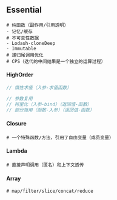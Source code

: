 ## Essential

```shell
# 纯函数（副作用/引用透明）
- 记忆/缓存
# 不可变性数据
- Lodash-cloneDeep
- Immutable
# 递归尾调用优化
# CPS（迭代的中间结果是一个独立的运算过程）
```

#### HighOrder

```ts
// 惰性求值（入参-求值函数）
```

```ts
// 参数复用
// 柯里化（入参-bind）（返回值-函数）
// 部分施用（函数-入参）（返回值-函数）
```

#### Closure

```shell
# 一个特殊函数/方法，引用了自由变量（成员变量）
```

#### Lambda

 ```shell
# 直接声明调用（匿名）和上下文透传
 ```

#### Array

```shell
# map/filter/slice/concat/reduce
```

